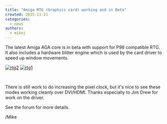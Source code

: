 ```yaml
---
title: "Amiga RTG (Graphics card) working and in Beta"
created: 2015-11-21
categories: 
  - news
authors: 
  - mikej
---
```


The latest Amiga AGA core is in beta with support for P96 compatible RTG. It also includes a hardware blitter engine which is used by the card driver to speed up window movements.

[![rtg2](@assets/images/rtg2-300x225.jpg)](http://www.fpgaarcade.com/wp4/wp-content/uploads/2015/11/rtg2.jpg) [![rtg1](@assets/images/rtg1-300x225.jpg)](http://www.fpgaarcade.com/wp4/wp-content/uploads/2015/11/rtg1.jpg)

 

There is still work to do increasing the pixel clock, but it's nice to see these modes working cleanly over DVI/HDMI. Thanks especially to Jim Drew for work on the driver.

See the forum for more details.

/Mike

